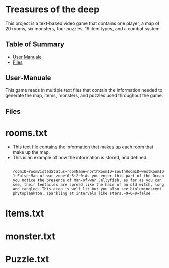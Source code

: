 # Treasures of the deep
This project is a text-based video game that contains one player, a map of 20 rooms, six monsters, four puzzles, 19 item types, and a combat system

## Table of Summary
- [User Manuale](#user-manuale)
- [Files](#files)

## User-Manuale
This game reads in multiple text files that contain the information needed to generate the map, items, monsters, and puzzles used throughout the game.

## Files

# rooms.txt
 - This text file contains the information that makes up each room that make up the map.
 - This is an example of how the information is stored, and defined:
   ```
    roomID~roomVistedStatus~roomName~northRoomID~southRoomID~westRoomID~eastRoomID~roomInventory~puzzlesInRoom~monstersInRoom~southRoomLockedStatus
   1~False~Man-of-war zone~0~5~2~0~As you enter this part of the Ocean you notice the presence of Man-of-war Jellyfish, as far as you can see, their tentacles are spread like the hair of an old witch, long and tangled. This area is well lit but you also see bioluminescent phytoplankton, sparkling at intervals like stars.~0~0~0~false

   ```
# Items.txt
# monster.txt
# Puzzle.txt


